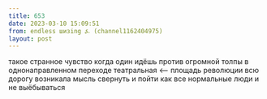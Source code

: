 ```yaml
---
title: 653
date: 2023-03-10 15:09:51
from: endless шизing ⍼ (channel1162404975)
layout: post
---
```


такое странное чувство когда один идёшь против огромной толпы в однонаправленном переходе театральная <-- площадь революции
всю дорогу возникала мысль свернуть и пойти как все нормальные люди и не выёбываться
